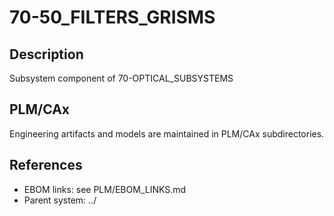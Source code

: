 # 70-50_FILTERS_GRISMS

## Description
Subsystem component of 70-OPTICAL_SUBSYSTEMS

## PLM/CAx
Engineering artifacts and models are maintained in PLM/CAx subdirectories.

## References
- EBOM links: see PLM/EBOM_LINKS.md
- Parent system: ../ 
